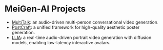 # MeiGen-AI Projects 

- [MultiTalk](https://github.com/MeiGen-AI/MultiTalk): an audio-driven multi-person conversational video generation​​.
- [PostCraft](https://github.com/MeiGen-AI/PosterCraft): a unified framework for high-quality aesthetic poster generation.
- [LLIA](https://github.com/MeiGen-AI/llia): a real-time audio-driven portrait video generation with diffusion models, enabling low-latency interactive avatars.
